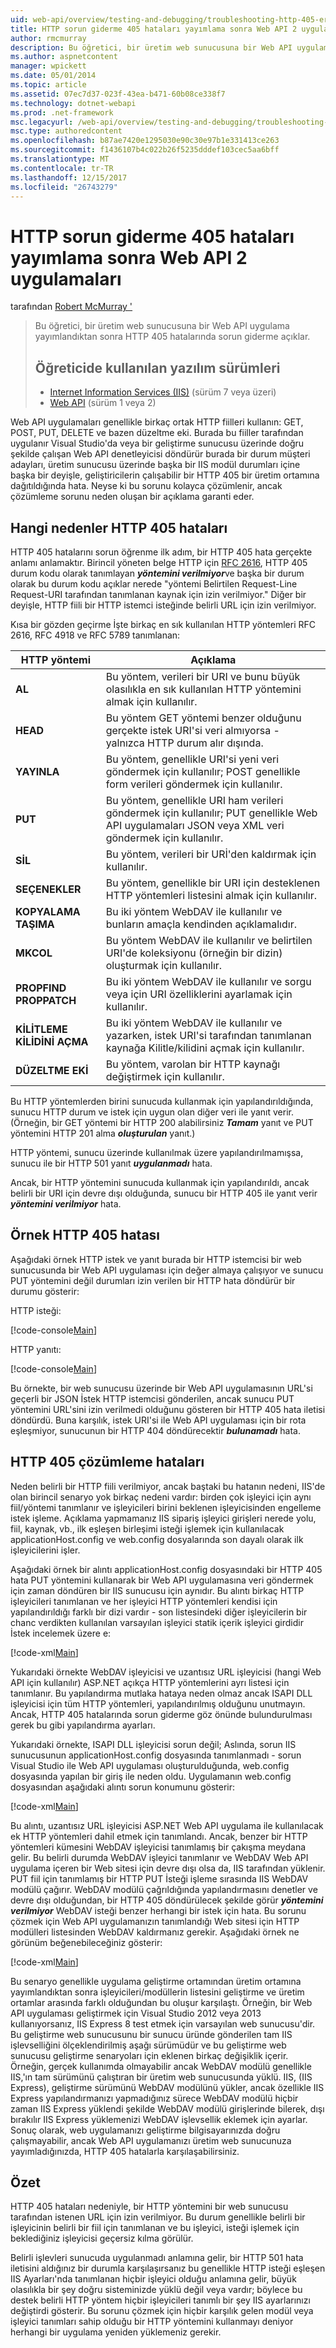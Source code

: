 ```yaml
---
uid: web-api/overview/testing-and-debugging/troubleshooting-http-405-errors-after-publishing-web-api-applications
title: HTTP sorun giderme 405 hataları yayımlama sonra Web API 2 uygulamaları | Microsoft Docs
author: rmcmurray
description: Bu öğretici, bir üretim web sunucusuna bir Web API uygulama yayımlandıktan sonra HTTP 405 hatalarında sorun giderme açıklar.
ms.author: aspnetcontent
manager: wpickett
ms.date: 05/01/2014
ms.topic: article
ms.assetid: 07ec7d37-023f-43ea-b471-60b08ce338f7
ms.technology: dotnet-webapi
ms.prod: .net-framework
msc.legacyurl: /web-api/overview/testing-and-debugging/troubleshooting-http-405-errors-after-publishing-web-api-applications
msc.type: authoredcontent
ms.openlocfilehash: b87ae7420e1295030e90c30e97b1e331413ce263
ms.sourcegitcommit: f1436107b4c022b26f5235dddef103cec5aa6bff
ms.translationtype: MT
ms.contentlocale: tr-TR
ms.lasthandoff: 12/15/2017
ms.locfileid: "26743279"
---
```

<a name="troubleshooting-http-405-errors-after-publishing-web-api-2-applications"></a>HTTP sorun giderme 405 hataları yayımlama sonra Web API 2 uygulamaları
====================
tarafından [Robert McMurray '](https://github.com/rmcmurray)

> Bu öğretici, bir üretim web sunucusuna bir Web API uygulama yayımlandıktan sonra HTTP 405 hatalarında sorun giderme açıklar.
> 
> ## <a name="software-versions-used-in-the-tutorial"></a>Öğreticide kullanılan yazılım sürümleri
> 
> 
> - [Internet Information Services (IIS)](https://www.iis.net/) (sürüm 7 veya üzeri)
> - [Web API](../../index.md) (sürüm 1 veya 2)


Web API uygulamaları genellikle birkaç ortak HTTP fiilleri kullanın: GET, POST, PUT, DELETE ve bazen düzeltme eki. Burada bu fiiller tarafından uygulanır Visual Studio'da veya bir geliştirme sunucusu üzerinde doğru şekilde çalışan Web API denetleyicisi döndürür burada bir durum müşteri adayları, üretim sunucusu üzerinde başka bir IIS modül durumları içine başka bir deyişle, geliştiricilerin çalışabilir bir HTTP 405 bir üretim ortamına dağıtıldığında hata. Neyse ki bu sorunu kolayca çözümlenir, ancak çözümleme sorunu neden oluşan bir açıklama garanti eder.

## <a name="what-causes-http-405-errors"></a>Hangi nedenler HTTP 405 hataları

HTTP 405 hatalarını sorun öğrenme ilk adım, bir HTTP 405 hata gerçekte anlamı anlamaktır. Birincil yöneten belge HTTP için [RFC 2616](http://www.ietf.org/rfc/rfc2616.txt), HTTP 405 durum kodu olarak tanımlayan ***yöntemini verilmiyor***ve başka bir durum olarak bu durum kodu açıklar nerede &quot;yöntemi Belirtilen Request-Line Request-URI tarafından tanımlanan kaynak için izin verilmiyor.&quot; Diğer bir deyişle, HTTP fiili bir HTTP istemci isteğinde belirli URL için izin verilmiyor.

Kısa bir gözden geçirme İşte birkaç en sık kullanılan HTTP yöntemleri RFC 2616, RFC 4918 ve RFC 5789 tanımlanan:

| HTTP yöntemi | Açıklama |
| --- | --- |
| **AL** | Bu yöntem, verileri bir URI ve bunu büyük olasılıkla en sık kullanılan HTTP yöntemini almak için kullanılır. |
| **HEAD** | Bu yöntem GET yöntemi benzer olduğunu gerçekte istek URI'si veri almıyorsa - yalnızca HTTP durum alır dışında. |
| **YAYINLA** | Bu yöntem, genellikle URI'si yeni veri göndermek için kullanılır; POST genellikle form verileri göndermek için kullanılır. |
| **PUT** | Bu yöntem, genellikle URI ham verileri göndermek için kullanılır; PUT genellikle Web API uygulamaları JSON veya XML veri göndermek için kullanılır. |
| **SİL** | Bu yöntem, verileri bir URİ'den kaldırmak için kullanılır. |
| **SEÇENEKLER** | Bu yöntem, genellikle bir URI için desteklenen HTTP yöntemleri listesini almak için kullanılır. |
| **KOPYALAMA TAŞIMA** | Bu iki yöntem WebDAV ile kullanılır ve bunların amaçla kendinden açıklamalıdır. |
| **MKCOL** | Bu yöntem WebDAV ile kullanılır ve belirtilen URI'de koleksiyonu (örneğin bir dizin) oluşturmak için kullanılır. |
| **PROPFIND PROPPATCH** | Bu iki yöntem WebDAV ile kullanılır ve sorgu veya için URI özelliklerini ayarlamak için kullanılır. |
| **KİLİTLEME KİLİDİNİ AÇMA** | Bu iki yöntem WebDAV ile kullanılır ve yazarken, istek URI'si tarafından tanımlanan kaynağa Kilitle/kilidini açmak için kullanılır. |
| **DÜZELTME EKİ** | Bu yöntem, varolan bir HTTP kaynağı değiştirmek için kullanılır. |

Bu HTTP yöntemlerden birini sunucuda kullanmak için yapılandırıldığında, sunucu HTTP durum ve istek için uygun olan diğer veri ile yanıt verir. (Örneğin, bir GET yöntemi bir HTTP 200 alabilirsiniz ***Tamam*** yanıt ve PUT yöntemini HTTP 201 alma ***oluşturulan*** yanıt.)

HTTP yöntemi, sunucu üzerinde kullanılmak üzere yapılandırılmamışsa, sunucu ile bir HTTP 501 yanıt ***uygulanmadı*** hata.

Ancak, bir HTTP yöntemini sunucuda kullanmak için yapılandırıldı, ancak belirli bir URI için devre dışı olduğunda, sunucu bir HTTP 405 ile yanıt verir ***yöntemini verilmiyor*** hata.

## <a name="example-http-405-error"></a>Örnek HTTP 405 hatası

Aşağıdaki örnek HTTP istek ve yanıt burada bir HTTP istemcisi bir web sunucusunda bir Web API uygulaması için değer almaya çalışıyor ve sunucu PUT yöntemini değil durumları izin verilen bir HTTP hata döndürür bir durumu gösterir:


HTTP isteği:


[!code-console[Main](troubleshooting-http-405-errors-after-publishing-web-api-applications/samples/sample1.cmd)]


HTTP yanıtı:


[!code-console[Main](troubleshooting-http-405-errors-after-publishing-web-api-applications/samples/sample2.cmd)]


Bu örnekte, bir web sunucusu üzerinde bir Web API uygulamasının URL'si geçerli bir JSON İstek HTTP istemcisi gönderilen, ancak sunucu PUT yöntemini URL'sini izin verilmedi olduğunu gösteren bir HTTP 405 hata iletisi döndürdü. Buna karşılık, istek URI'si ile Web API uygulaması için bir rota eşleşmiyor, sunucunun bir HTTP 404 döndürecektir ***bulunamadı*** hata.

## <a name="resolving-http-405-errors"></a>HTTP 405 çözümleme hataları

Neden belirli bir HTTP fiili verilmiyor, ancak baştaki bu hatanın nedeni, IIS'de olan birincil senaryo yok birkaç nedeni vardır: birden çok işleyici için aynı fiil/yöntemi tanımlanır ve işleyicileri birini beklenen işleyicisinden engelleme istek işleme. Açıklama yapmamanız IIS sipariş işleyici girişleri nerede yolu, fiil, kaynak, vb., ilk eşleşen birleşimi isteği işlemek için kullanılacak applicationHost.config ve web.config dosyalarında son dayalı olarak ilk işleyicilerini işler.

Aşağıdaki örnek bir alıntı applicationHost.config dosyasındaki bir HTTP 405 hata PUT yöntemini kullanarak bir Web API uygulamasına veri göndermek için zaman döndüren bir IIS sunucusu için aynıdır. Bu alıntı birkaç HTTP işleyicileri tanımlanan ve her işleyici HTTP yöntemleri kendisi için yapılandırıldığı farklı bir dizi vardır - son listesindeki diğer işleyicilerin bir chanc verdikten kullanılan varsayılan işleyici statik içerik işleyici girdidir İstek incelemek üzere e:

[!code-xml[Main](troubleshooting-http-405-errors-after-publishing-web-api-applications/samples/sample3.xml)]

Yukarıdaki örnekte WebDAV işleyicisi ve uzantısız URL işleyicisi (hangi Web API için kullanılır) ASP.NET açıkça HTTP yöntemlerini ayrı listesi için tanımlanır. Bu yapılandırma mutlaka hataya neden olmaz ancak ISAPI DLL işleyicisi için tüm HTTP yöntemleri, yapılandırılmış olduğunu unutmayın. Ancak, HTTP 405 hatalarında sorun giderme göz önünde bulundurulması gerek bu gibi yapılandırma ayarları.

Yukarıdaki örnekte, ISAPI DLL işleyicisi sorun değil; Aslında, sorun IIS sunucusunun applicationHost.config dosyasında tanımlanmadı - sorun Visual Studio ile Web API uygulaması oluşturulduğunda, web.config dosyasında yapılan bir giriş ile neden oldu. Uygulamanın web.config dosyasından aşağıdaki alıntı sorun konumunu gösterir:

[!code-xml[Main](troubleshooting-http-405-errors-after-publishing-web-api-applications/samples/sample4.xml)]

Bu alıntı, uzantısız URL işleyicisi ASP.NET Web API uygulama ile kullanılacak ek HTTP yöntemleri dahil etmek için tanımlandı. Ancak, benzer bir HTTP yöntemleri kümesini WebDAV işleyicisi tanımlamış bir çakışma meydana gelir. Bu belirli durumda WebDAV işleyici tanımlanır ve WebDAV Web API uygulama içeren bir Web sitesi için devre dışı olsa da, IIS tarafından yüklenir. PUT fiil için tanımlamış bir HTTP PUT İsteği işleme sırasında IIS WebDAV modülü çağırır. WebDAV modülü çağrıldığında yapılandırmasını denetler ve devre dışı olduğundan, bir HTTP 405 döndürülecek şekilde görür ***yöntemini verilmiyor*** WebDAV isteği benzer herhangi bir istek için hata. Bu sorunu çözmek için Web API uygulamanızın tanımlandığı Web sitesi için HTTP modülleri listesinden WebDAV kaldırmanız gerekir. Aşağıdaki örnek ne görünüm beğenebileceğiniz gösterir:

[!code-xml[Main](troubleshooting-http-405-errors-after-publishing-web-api-applications/samples/sample5.xml)]

Bu senaryo genellikle uygulama geliştirme ortamından üretim ortamına yayımlandıktan sonra işleyicileri/modüllerin listesini geliştirme ve üretim ortamlar arasında farklı olduğundan bu oluşur karşılaştı. Örneğin, bir Web API uygulaması geliştirmek için Visual Studio 2012 veya 2013 kullanıyorsanız, IIS Express 8 test etmek için varsayılan web sunucusu'dir. Bu geliştirme web sunucusunu bir sunucu üründe gönderilen tam IIS işlevselliğini ölçeklendirilmiş aşağı sürümüdür ve bu geliştirme web sunucusu geliştirme senaryoları için eklenen birkaç değişiklik içerir. Örneğin, gerçek kullanımda olmayabilir ancak WebDAV modülü genellikle IIS,'ın tam sürümünü çalıştıran bir üretim web sunucusunda yüklü. IIS, (IIS Express), geliştirme sürümünü WebDAV modülünü yükler, ancak özellikle IIS Express yapılandırmanızı yapmadığınız sürece WebDAV modülü hiçbir zaman IIS Express yüklendi şekilde WebDAV modülü girişlerinde bilerek, dışı bırakılır IIS Express yüklemenizi WebDAV işlevsellik eklemek için ayarlar. Sonuç olarak, web uygulamanızı geliştirme bilgisayarınızda doğru çalışmayabilir, ancak Web API uygulamanızı üretim web sunucunuza yayımladığınızda, HTTP 405 hatalarla karşılaşabilirsiniz.

## <a name="summary"></a>Özet

HTTP 405 hataları nedeniyle, bir HTTP yöntemini bir web sunucusu tarafından istenen URL için izin verilmiyor. Bu durum genellikle belirli bir işleyicinin belirli bir fiil için tanımlanan ve bu işleyici, isteği işlemek için beklediğiniz işleyicisi geçersiz kılma görülür.

Belirli işlevleri sunucuda uygulanmadı anlamına gelir, bir HTTP 501 hata iletisini aldığınız bir durumla karşılaşırsanız bu genellikle HTTP isteği eşleşen IIS Ayarları'nda tanımlanan hiçbir işleyici olduğu anlamına gelir, büyük olasılıkla bir şey doğru sisteminizde yüklü değil veya vardır; böylece bu destek belirli HTTP yöntem hiçbir işleyicileri tanımlı bir şey IIS ayarlarınızı değiştirdi gösterir. Bu sorunu çözmek için hiçbir karşılık gelen modül veya işleyici tanımları sahip olduğu bir HTTP yöntemini kullanmayı deniyor herhangi bir uygulama yeniden yüklemeniz gerekir.
